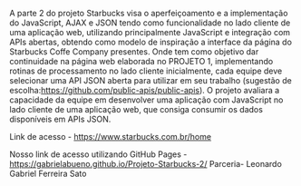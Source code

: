 A parte 2 do projeto Starbucks visa o aperfeiçoamento e a implementação do JavaScript, AJAX e JSON tendo como funcionalidade no lado 
cliente de uma aplicação web, utilizando principalmente JavaScript e integração com APIs abertas, obtendo como modelo de inspiração a interface da página do Starbucks Coffe Company presentes. Onde tem como objetivo dar continuidade na página web elaborada no PROJETO 1, implementando rotinas de processamento no lado cliente inicialmente, cada equipe deve selecionar uma API JSON aberta para utilizar em seu trabalho (sugestão de escolha:https://github.com/public-apis/public-apis). O projeto avaliara a capacidade da equipe em desenvolver uma aplicação com JavaScript no lado cliente de uma aplicação web, que consiga consumir os dados disponíveis em APIs JSON.

Link de acesso - https://www.starbucks.com.br/home

Nosso link de acesso utilizando GitHub Pages - https://gabrielabueno.github.io/Projeto-Starbucks-2/
Parceria- Leonardo Gabriel Ferreira Sato

